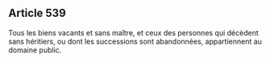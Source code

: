 Article 539
----
Tous les biens vacants et sans maître, et ceux des personnes qui décèdent sans
héritiers, ou dont les successions sont abandonnées, appartiennent au domaine
public.
